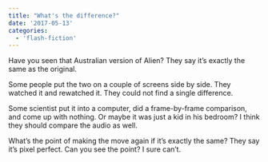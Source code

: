 ```yaml
---
title: "What's the difference?"
date: '2017-05-13'
categories:
  - 'flash-fiction'
---
```


Have you seen that Australian version of Alien? They say it’s exactly the same
as the original.

Some people put the two on a couple of screens side by side. They watched it and
rewatched it. They could not find a single difference.

Some scientist put it into a computer, did a frame-by-frame comparison, and come
up with nothing. Or maybe it was just a kid in his bedroom? I think they should
compare the audio as well.

What’s the point of making the move again if it’s exactly the same? They say
it’s pixel perfect. Can you see the point? I sure can’t.
